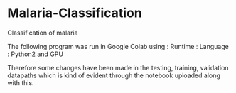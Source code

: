 # Malaria-Classification
Classification of malaria

The following program was run in Google Colab using :
Runtime :
Language : Python2 and GPU

Therefore some changes have been made in the testing, training, validation datapaths which is kind of evident through the notebook uploaded along with this.
